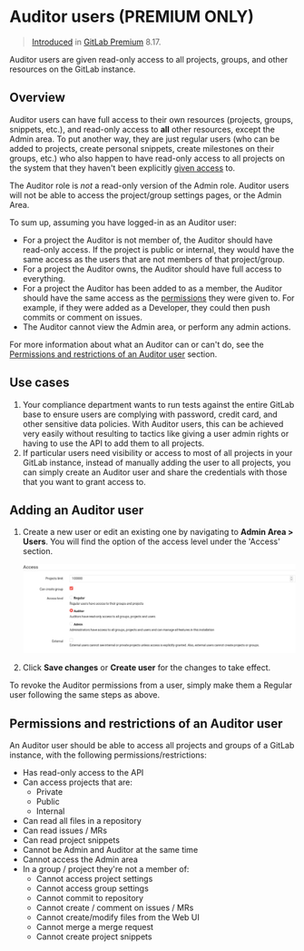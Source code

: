 # Auditor users **(PREMIUM ONLY)**

>[Introduced][ee-998] in [GitLab Premium][eep] 8.17.

Auditor users are given read-only access to all projects, groups, and other
resources on the GitLab instance.

## Overview

Auditor users can have full access to their own resources (projects, groups,
snippets, etc.), and read-only access to **all** other resources, except the
Admin area. To put another way, they are just regular users (who can be added
to projects, create personal snippets, create milestones on their groups, etc.)
who also happen to have read-only access to all projects on the system that
they haven't been explicitly [given access][permissions] to.

The Auditor role is _not_ a read-only version of the Admin role. Auditor users
will not be able to access the project/group settings pages, or the Admin Area.

To sum up, assuming you have logged-in as an Auditor user:

- For a project the Auditor is not member of, the Auditor should have
  read-only access. If the project is public or internal, they would have the
  same access as the users that are not members of that project/group.
- For a project the Auditor owns, the Auditor should have full access to
  everything.
- For a project the Auditor has been added to as a member, the Auditor should
  have the same access as the [permissions] they were given to. For example, if
  they were added as a Developer, they could then push commits or comment on
  issues.
- The Auditor cannot view the Admin area, or perform any admin actions.

For more information about what an Auditor can or can't do, see the
[Permissions and restrictions of an Auditor user](#permissions-and-restrictions-of-an-auditor-user)
section.

## Use cases

1. Your compliance department wants to run tests against the entire GitLab base
   to ensure users are complying with password, credit card, and other sensitive
   data policies. With Auditor users, this can be achieved very easily without
   resulting to tactics like giving a user admin rights or having to use the API
   to add them to all projects.
1. If particular users need visibility or access to most of all projects in
   your GitLab instance, instead of manually adding the user to all projects,
   you can simply create an Auditor user and share the credentials with those
   that you want to grant access to.

## Adding an Auditor user

1. Create a new user or edit an existing one by navigating to
   **Admin Area > Users**. You will find the option of the access level under
   the 'Access' section.

    ![Admin Area Form](auditor_access_form.png)

1. Click **Save changes** or **Create user** for the changes to take effect.

To revoke the Auditor permissions from a user, simply make them a Regular user
following the same steps as above.

## Permissions and restrictions of an Auditor user

An Auditor user should be able to access all projects and groups of a GitLab
instance, with the following permissions/restrictions:

- Has read-only access to the API
- Can access projects that are:
  - Private
  - Public
  - Internal
- Can read all files in a repository
- Can read issues / MRs
- Can read project snippets
- Cannot be Admin and Auditor at the same time
- Cannot access the Admin area
- In a group / project they're not a member of:
  - Cannot access project settings
  - Cannot access group settings
  - Cannot commit to repository
  - Cannot create / comment on issues / MRs
  - Cannot create/modify files from the Web UI
  - Cannot merge a merge request
  - Cannot create project snippets

[ee-998]: https://gitlab.com/gitlab-org/gitlab-ee/merge_requests/998
[eep]: https://about.gitlab.com/pricing/
[permissions]: ../user/permissions.md
